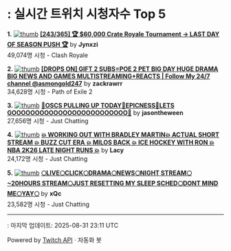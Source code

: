 # : 실시간 트위치 시청자수 Top 5

**1.** [![thumb](https://static-cdn.jtvnw.net/previews-ttv/live_user_jynxzi-320x180.jpg)](https://twitch.tv/Jynxzi)
**[[243/365] 🏆 $60,000 Crate Royale Tournament -> LAST DAY OF SEASON PUSH 🏆](https://twitch.tv/Jynxzi)** by **Jynxzi**<br>49,074명 시청  - Clash Royale

**2.** [![thumb](https://static-cdn.jtvnw.net/previews-ttv/live_user_zackrawrr-320x180.jpg)](https://twitch.tv/zackrawrr)
**[[DROPS ON] GIFT 2 SUBS=POE 2 PET BIG DAY HUGE DRAMA BIG NEWS AND GAMES MULTISTREAMING+REACTS | Follow My 24/7 channel @asmongold247](https://twitch.tv/zackrawrr)** by **zackrawrr**<br>34,628명 시청  - Path of Exile 2

**3.** [![thumb](https://static-cdn.jtvnw.net/previews-ttv/live_user_jasontheween-320x180.jpg)](https://twitch.tv/jasontheween)
**[🔴OSCS PULLING UP TODAY🔴EPICNESS🔴LETS GOOOOOOOOOOOOOOOOOOOOOOOOO🔴](https://twitch.tv/jasontheween)** by **jasontheween**<br>27,656명 시청  - Just Chatting

**4.** [![thumb](https://static-cdn.jtvnw.net/previews-ttv/live_user_lacy-320x180.jpg)](https://twitch.tv/Lacy)
**[💥 WORKING OUT WITH BRADLEY MARTIN💥 ACTUAL SHORT STREAM 💥 BUZZ CUT ERA 💥 MILOS BACK 💥 ICE HOCKEY WITH RON 💥 NBA 2K26 LATE NIGHT RUNS 💥](https://twitch.tv/Lacy)** by **Lacy**<br>24,172명 시청  - Just Chatting

**5.** [![thumb](https://static-cdn.jtvnw.net/previews-ttv/live_user_xqc-320x180.jpg)](https://twitch.tv/xQc)
**[🌕LIVE🌕CLICK🌕DRAMA🌕NEWS🌕NIGHT STREAM🌕~20HOURS STREAM🌕JUST RESETTING MY SLEEP SCHED🌕DONT MIND ME🌕YAY🌕](https://twitch.tv/xQc)** by **xQc**<br>23,582명 시청  - Just Chatting


---
: 마지막 업데이트: 2025-08-31 23:11 UTC

Powered by [Twitch API](https://dev.twitch.tv/docs/api/reference) · 자동화 봇